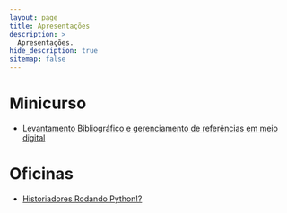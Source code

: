 ```yaml
---
layout: page
title: Apresentações
description: >
  Apresentações.
hide_description: true
sitemap: false
---
```


# Minicurso

- [Levantamento Bibliográfico e gerenciamento de referências em meio digital](https://ericbrasiln.github.io/curso_biblio/)

# Oficinas

- [Historiadores Rodando Python!?](https://ericbrasiln.github.io/oficina-python/)
